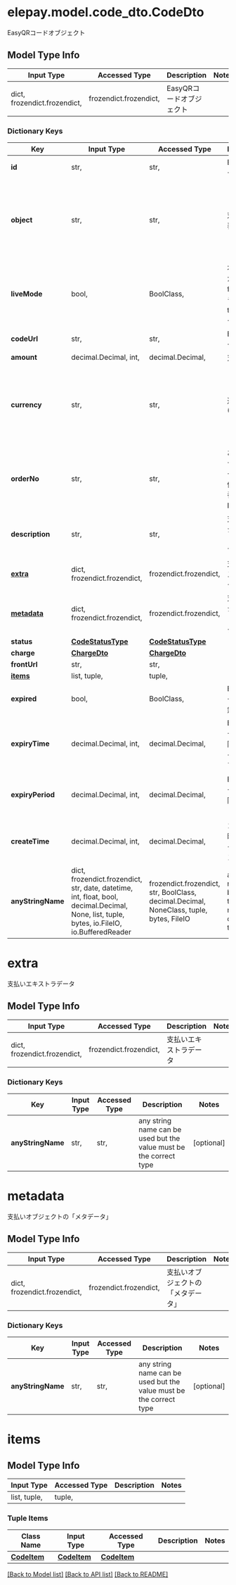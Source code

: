 # elepay.model.code_dto.CodeDto

EasyQRコードオブジェクト

## Model Type Info
Input Type | Accessed Type | Description | Notes
------------ | ------------- | ------------- | -------------
dict, frozendict.frozendict,  | frozendict.frozendict,  | EasyQRコードオブジェクト | 

### Dictionary Keys
Key | Input Type | Accessed Type | Description | Notes
------------ | ------------- | ------------- | ------------- | -------------
**id** | str,  | str,  | EasyQRコードID | [optional] 
**object** | str,  | str,  | 対象種類の表記 | [optional] if omitted the server will use the default value of "code"
**liveMode** | bool,  | BoolClass,  | 本番モードかどうか - false テストモード - true 本番モード  | [optional] 
**codeUrl** | str,  | str,  | EasyQRコードURL | [optional] 
**amount** | decimal.Decimal, int,  | decimal.Decimal,  | 支払い金額 | [optional] 
**currency** | str,  | str,  | 通貨コード (ISO_4217) | [optional] if omitted the server will use the default value of "JPY"
**orderNo** | str,  | str,  | お客様システム側のオーダーNo、例えば注文番号、決済IDなど | [optional] 
**description** | str,  | str,  | 支払いオブジェクトの「決済に関する説明」 | [optional] 
**[extra](#extra)** | dict, frozendict.frozendict,  | frozendict.frozendict,  | 支払いエキストラデータ | [optional] 
**[metadata](#metadata)** | dict, frozendict.frozendict,  | frozendict.frozendict,  | 支払いオブジェクトの「メタデータ」 | [optional] 
**status** | [**CodeStatusType**](CodeStatusType.md) | [**CodeStatusType**](CodeStatusType.md) |  | [optional] 
**charge** | [**ChargeDto**](ChargeDto.md) | [**ChargeDto**](ChargeDto.md) |  | [optional] 
**frontUrl** | str,  | str,  |  | [optional] 
**[items](#items)** | list, tuple,  | tuple,  |  | [optional] 
**expired** | bool,  | BoolClass,  | EasyQRコード有効有無 | [optional] 
**expiryTime** | decimal.Decimal, int,  | decimal.Decimal,  | EasyQRコード有効期限のUTCタイムスタンプ | [optional] value must be a 64 bit integer
**expiryPeriod** | decimal.Decimal, int,  | decimal.Decimal,  | EasyQRコード有効期限までの残りミリ秒数 | [optional] value must be a 64 bit integer
**createTime** | decimal.Decimal, int,  | decimal.Decimal,  | コード新規時間のUTCタイムスタンプ | [optional] value must be a 64 bit integer
**anyStringName** | dict, frozendict.frozendict, str, date, datetime, int, float, bool, decimal.Decimal, None, list, tuple, bytes, io.FileIO, io.BufferedReader | frozendict.frozendict, str, BoolClass, decimal.Decimal, NoneClass, tuple, bytes, FileIO | any string name can be used but the value must be the correct type | [optional]

# extra

支払いエキストラデータ

## Model Type Info
Input Type | Accessed Type | Description | Notes
------------ | ------------- | ------------- | -------------
dict, frozendict.frozendict,  | frozendict.frozendict,  | 支払いエキストラデータ | 

### Dictionary Keys
Key | Input Type | Accessed Type | Description | Notes
------------ | ------------- | ------------- | ------------- | -------------
**anyStringName** | str,  | str,  | any string name can be used but the value must be the correct type | [optional] 

# metadata

支払いオブジェクトの「メタデータ」

## Model Type Info
Input Type | Accessed Type | Description | Notes
------------ | ------------- | ------------- | -------------
dict, frozendict.frozendict,  | frozendict.frozendict,  | 支払いオブジェクトの「メタデータ」 | 

### Dictionary Keys
Key | Input Type | Accessed Type | Description | Notes
------------ | ------------- | ------------- | ------------- | -------------
**anyStringName** | str,  | str,  | any string name can be used but the value must be the correct type | [optional] 

# items

## Model Type Info
Input Type | Accessed Type | Description | Notes
------------ | ------------- | ------------- | -------------
list, tuple,  | tuple,  |  | 

### Tuple Items
Class Name | Input Type | Accessed Type | Description | Notes
------------- | ------------- | ------------- | ------------- | -------------
[**CodeItem**](CodeItem.md) | [**CodeItem**](CodeItem.md) | [**CodeItem**](CodeItem.md) |  | 

[[Back to Model list]](../../README.md#documentation-for-models) [[Back to API list]](../../README.md#documentation-for-api-endpoints) [[Back to README]](../../README.md)

